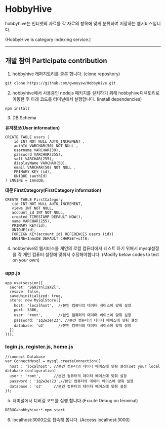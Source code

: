 # HobbyHive

hobbyhive는 인터넷의 자료를 각 자료의 항목에 맞게 분류하여 저장하는 웹서비스입니다.

(HobbyHive is category indexing service.)

---
## 개발 참여 Participate contribution

1. hobbyhive 레퍼지토리를 클론 합니다. (clone repository)
```
git clone https://github.com/gwnuysw/HobbyHive.git
```
2. hobbyhive에서 사용중인 nodejs 패키지를 설치하기 위해 hobbyhive디렉토리로 이동한 후 아래 코드를 터미널에서 실행합니다. (install dependencies)
```
npm install
```

3. DB Schema

  **유저정보(User information)**
  ```
  CREATE TABLE users (
      id INT NOT NULL AUTO_INCREMENT ,
      authId VARCHAR(50) NOT NULL ,
      username VARCHAR(30),
      password VARCHAR(255),
      salt VARCHAR(255),
      displayName VARCHAR(50),
      email VARCHAR(50) NOT NULL ,
      PRIMARY KEY (id),
      UNIQUE (authId)
  ) ENGINE = InnoDB;
  ```

  **대문 FirstCategory(FirstCategory information)**
  ```
  CREATE TABLE FirstCategory
     (id INT NOT NULL AUTO_INCREMENT,
     views INT NOT NULL,
     account_id INT NOT NULL,
     created TIMESTAMP DEFAULT NOW(),
     name VARCHAR(255),
     PRIMARY KEY(id),
     UNIQUE(id),
     FOREIGN KEY(account_id) REFERENCES users (id))
     ENGINE=InnoDB DEFAULT CHARSET=utf8;
  ```

4. hobbyhive의 웹서비스를 개인의 로컬 컴퓨터에서 테스트 하기 위해서 mysql설정을 각 개인 컴퓨터 설정에 맞춰서 수정해야합니다. (Modify below codes to test on your own)

### app.js
```
app.use(session({
  secret: 'SG9iYnlIaXZl',
  resave: false,
  saveUninitialized: true,
  store: new MySqlStore({
    host: 'localhost',  //본인 컴퓨터의 데이터 베이스에 맞춰 설정
    port: 3306,
    user: 'root',       //본인 컴퓨터의 데이터 베이스에 맞춰 설정
    password: '1q2w3e!23', //본인 컴퓨터의 데이터 베이스에 맞춰 설정
    database: 'o2'      //본인 컴퓨터의 데이터 베이스에 맞춰 설정
  })
}));
```
### login.js, register.js, home.js
```
//connect Database
var ConnectMysql = mysql.createConnection({
  host : 'localhost', //본인 컴퓨터의 데이터 베이스에 맞춰 설정(set your local database configuration)
  user : 'root',      //본인 컴퓨터의 데이터 베이스에 맞춰 설정
  password : '1q2w3e!23',//본인 컴퓨터의 데이터 베이스에 맞춰 설정
  database : 'o2'     //본인 컴퓨터의 데이터 베이스에 맞춰 설정
});
```

5. 터미널에서 디버깅 코드를 실행 합니다.(Excute Debug on terminal)
```
DEBUG=hobbyhive:* npm start
```
6. localhost:3000으로 접속해 봅니다. (Access localhost:3000)
